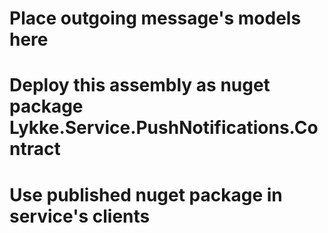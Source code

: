 ﻿# Place outgoing message's models here
# Deploy this assembly as nuget package Lykke.Service.PushNotifications.Contract
# Use published nuget package in service's clients
